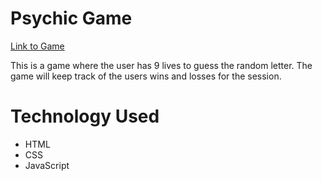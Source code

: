 # Psychic Game

[Link to Game](https://rjm925.github.io/Psychic-Game)

This is a game where the user has 9 lives to guess the random letter. The game will keep track of the users wins and losses for the session.

# Technology Used
* HTML
* CSS
* JavaScript